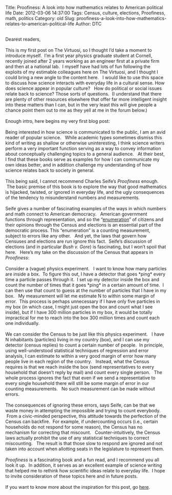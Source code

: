 Title: Proofiness: A look into how mathematics relates to American political life
Date: 2012-03-06 14:37:00
Tags: Census, culture, elections, Proofiness, math, politics
Category: old
Slug: proofiness-a-look-into-how-mathematics-relates-to-american-political-life
Author: DTC

<div dir="ltr" style="text-align: left;" trbidi="on"><div class="MsoNormal" style="margin-bottom: 0.0001pt;"><br /></div><div class="MsoNormal" style="margin-bottom: 0.0001pt;">Dearest readers,</div><div class="MsoNormal" style="margin-bottom: 0.0001pt;"><span style="font-size: 100%;"><br /></span></div><div class="MsoNormal" style="margin-bottom: 0.0001pt;"><span style="font-size: 100%;">This is my first post on The Virtuosi, so I thought I’d take a moment to introduce myself. &nbsp;I’m a first year physics graduate student at Cornell, recently joined after 2 years working as an engineer first at a private firm and then at a national lab. &nbsp;I myself have had lots of fun following the exploits of my estimable colleagues here on The Virtuosi, and I thought I could bring a new angle to the content here. &nbsp; I would like to use this space to discuss how science interacts with everyday life in a cultural sense.  How does science appear in popular culture? &nbsp; How do political or social issues relate back to science?  Those sorts of questions. &nbsp;(I understand that there are plenty of other resources elsewhere that offer far more intelligent insight into these matters than I can, but in the very least this will give people a chance point them out to me as they yell at me in the forum below.)</span></div><div class="MsoNormal" style="margin-bottom: 0.0001pt;"><o:p> </o:p></div><div class="MsoNormal" style="margin-bottom: 0.0001pt;"><br /></div><div class="MsoNormal" style="margin-bottom: 0.0001pt;">Enough intro, here begins my very first blog post:</div><div class="MsoNormal" style="margin-bottom: 0.0001pt;"><o:p> </o:p></div><div class="MsoNormal" style="margin-bottom: 0.0001pt;"><br /></div><div class="MsoNormal" style="margin-bottom: 0.0001pt;">Being interested in how science is communicated to the public, I am an avid reader of popular science. &nbsp; While academic types sometimes dismiss this kind of writing as shallow or otherwise uninteresting, I think science writers perform a very important function serving as a way to convey information about conceptually challenging topics to a general audience. &nbsp; At their best, I find that these books serve as examples for how I can communicate my own ideas better, and in addition challenge my understanding of how science relates back to society in general.</div><div class="MsoNormal" style="margin-bottom: 0.0001pt;"></div><a name='more'></a><br /><div class="MsoNormal" style="margin-bottom: 0.0001pt;">This being said, I cannot recommend Charles Seife’s <i>Proofiness</i> enough. &nbsp;The basic premise of this book is to explore the way that good mathematics is hijacked, twisted, or ignored in everyday life, and the ugly consequences of the tendency to misunderstand numbers and measurements.</div><div class="MsoNormal" style="margin-bottom: 0.0001pt;"><br /></div><div class="MsoNormal" style="margin-bottom: 0.0001pt;"><o:p> </o:p></div><div class="MsoNormal" style="margin-bottom: 0.0001pt;">Seife gives a number of fascinating examples of the ways in which numbers and math connect to American democracy. &nbsp; American government functions through representation, and so the “<a href="http://www.archives.gov/exhibits/charters/constitution_transcript.html">enumeration</a>” of citizens and their opinions through the Census and elections is an essential part of the democratic process.  This “enumeration” is a counting measurement, subject to errors like any other. &nbsp; And yet, the laws that govern how Censuses and elections are run ignore this fact. &nbsp;Seife’s discussion of elections (and in particular <i>Bush v. Gore</i>) is fascinating, but I won’t spoil that here. &nbsp; Here’s my take on the discussion of the Census that appears in <i>Proofiness</i>:</div><div class="MsoNormal" style="margin-bottom: 0.0001pt;"><br /></div><div class="MsoNormal" style="margin-bottom: 0.0001pt;"><o:p> </o:p></div><div class="MsoNormal" style="margin-bottom: 0.0001pt;">Consider a (vague) physics experiment. &nbsp; I want to know how many particles are inside a box. &nbsp;To figure this out, I have a detector that goes *ping* every time a particle passes through it. &nbsp;I set up my detector inside the box and count the number of times that it goes *ping* in a certain amount of time. &nbsp;I can then use that count to guess at the number of particles that I have in my box. &nbsp; My measurement will let me estimate N to within some margin of error. &nbsp;This process is perhaps unnecessary if I have only five particles in my box (in which case, I might just open the box and count what I see inside), but if I have 300 million particles in my box, it would be totally impractical for me to reach into the box 300 million times and count each one individually.</div><div class="MsoNormal" style="margin-bottom: 0.0001pt;"><br /></div><div class="MsoNormal" style="margin-bottom: 0.0001pt;"><o:p> </o:p></div><div class="MsoNormal" style="margin-bottom: 0.0001pt;">We can consider the Census to be just like this physics experiment. &nbsp; I have N inhabitants (particles) living in my country (box), and I can use my detector (census replies) to count a certain number of people. &nbsp;In principle, using well-understood statistical techniques of regression and error analysis, I can estimate to within a very good margin of error how many people live in each region of the country. &nbsp; Instead, what the Census requires is that we reach inside the box (send representatives to every household that doesn’t reply by mail) and count every single person. &nbsp; The whole process ignores the fact that even if we send a representative to every single household there will still be some margin of error in our counting measurements. &nbsp; No such measurement can be made without errors.  </div><div class="MsoNormal" style="margin-bottom: 0.0001pt;"><br /></div><div class="MsoNormal" style="margin-bottom: 0.0001pt;"><o:p> </o:p></div><div class="MsoNormal" style="margin-bottom: 0.0001pt;">The consequences of ignoring these errors, says Seife, can be that we waste money in attempting the impossible and trying to count everybody. &nbsp;From a civic-minded perspective, this attitude towards the perfection of the Census can backfire. &nbsp;For example, if undercounting occurs (i.e., certain households do not respond for some reason), the Census has no mechanism for correcting that miscount. &nbsp; Counter-intuitively, the Census laws actually prohibit the use of any statistical techniques to correct miscounting. &nbsp; The result is that those slow to respond are ignored and not taken into account when allotting seats in the legislature to represent them.</div><div class="MsoNormal" style="margin-bottom: 0.0001pt;"><br /></div><div class="MsoNormal" style="margin-bottom: 0.0001pt;"><o:p> </o:p></div><i>Proofiness</i> is a fascinating book and a fun read, and I recommend you all look it up. &nbsp;In addition, it serves as an excellent example of science writing that helped me to rethink how scientific ideas relate to everyday life. &nbsp;I hope to invite consideration of these topics here and in future posts.<br /><br />If you want to know more about the inspiration for this post, go <a href="http://journalism.nyu.edu/faculty/charles-seife/">here</a>.</div>
